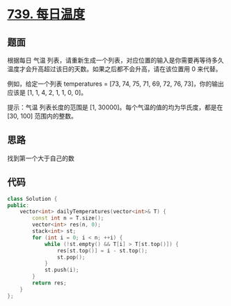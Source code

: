 # [739. 每日温度](https://leetcode-cn.com/problems/daily-temperatures/)

## 题面

根据每日 气温 列表，请重新生成一个列表，对应位置的输入是你需要再等待多久温度才会升高超过该日的天数。如果之后都不会升高，请在该位置用 0 来代替。

例如，给定一个列表 temperatures = [73, 74, 75, 71, 69, 72, 76, 73]，你的输出应该是 [1, 1, 4, 2, 1, 1, 0, 0]。

提示：气温 列表长度的范围是 [1, 30000]。每个气温的值的均为华氏度，都是在 [30, 100] 范围内的整数。

## 思路

找到第一个大于自己的数

## 代码

```c++
class Solution {
public:
    vector<int> dailyTemperatures(vector<int>& T) {
        const int n = T.size();
        vector<int> res(n, 0);
        stack<int> st;
        for (int i = 0; i < n; ++i) {
            while (!st.empty() && T[i] > T[st.top()]) {
                res[st.top()] = i - st.top();
                st.pop();
            }
            st.push(i);
        }
        return res;
    }
};
```

